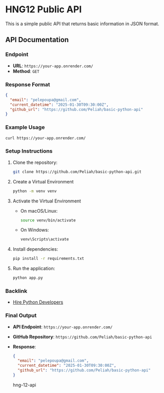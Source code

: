    # HNG12 Public API

   This is a simple public API that returns basic information in JSON format.

   ## API Documentation

   ### Endpoint
   - **URL**: `https://your-app.onrender.com/`
   - **Method**: `GET`

   ### Response Format
   ```json
   {
     "email": "pelepoupa@gmail.com",
     "current_datetime": "2025-01-30T09:30:00Z",
     "github_url": "https://github.com/Peliah/basic-python-api"
   }
   ```

   ### Example Usage
   ```bash
   curl https://your-app.onrender.com/
   ```

   ### Setup Instructions
   1. Clone the repository:
      ```bash
      git clone https://github.com/Peliah/basic-python-api.git
      ```
   2. Create a Virtual Environment
      ```bash
      python -m venv venv
      ```
   
   3. Activate the Virtual Environment
        - On macOS/Linux:
            ```bash
            source venv/bin/activate
            ```
        - On Windows:
            ```bash
            venv\Scripts\activate
            ```
        
   4. Install dependencies:
      ```bash
      pip install -r requirements.txt
      ```
    
   5. Run the application:
      ```bash
      python app.py
      ```

   ### Backlink
   - [Hire Python Developers](https://hng.tech/hire/python-developers)



### **Final Output**

- **API Endpoint**: `https://your-app.onrender.com/`
- **GitHub Repository**: `https://github.com/Peliah/basic-python-api`
- **Response**:
  ```json
  {
    "email": "pelepoupa@gmail.com",
    "current_datetime": "2025-01-30T09:30:00Z",
    "github_url": "https://github.com/Peliah/basic-python-api"
  }
  ```

  hng-12-api